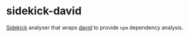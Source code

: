 # sidekick-david

[Sidekick](https://sidekickcode.com) analyser that wraps [david](https://github.com/alanshaw/david) to provide `npm` dependency analysis.
